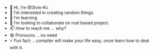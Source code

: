 - 👋 Hi, I’m @3lvin-Kc
- 👀 I’m interested in creating random things.
- 🌱 I’m learning  
- 💞️ I’m looking to collaborate on rust based project.
- 📫 How to reach me ... why?
- 😄 Pronouns: ...no need
- ⚡ Fun fact: ...compiler will make your life easy, once learn how to deal with it.

<!---
3lvin-Kc/3lvin-Kc is a ✨ special ✨ repository because its `README.md` (this file) appears on your GitHub profile.
You can click the Preview link to take a look at your changes.
--->
